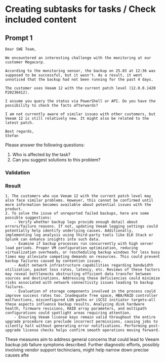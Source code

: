 # Creating subtasks for tasks / Check included content

## Prompt 1

```
Dear SWE Team,

We encountered an interesting challenge with the monitoring at our customer Megacorp.

According to the monitoring sensor, the backup on 25.03 at 12:36 was supposed to be successful, but it wasn't. As a result, it went unnoticed that the backup had not been running for the past 4 days.

The customer uses Veeam 12 with the current patch level (12.0.0.1420 P20230412).

I assume you query the status via PowerShell or API. Do you have the possibility to check the facts afterwards?

I am not currently aware of similar issues with other customers, but Veeam 12 is still relatively new. It might also be related to the latest patch.

Best regards,
Stefan
```

Please answer the following questions:

1. Who is affected by the task?
2. Can you suggest solutions to this problem?

### Validation

### Result

    1. The customers who use Veeam 12 with the current patch level may also face similar problems. However, this cannot be confirmed until more information becomes available about potential issues with the product.
    2. To solve the issue of unreported failed backups, here are some possible suggestions:
        - Verify whether backup logs provide enough detail about errors/failure reasons. If not, updating Veeam logging settings could potentially help identify underlying causes. Additionally, implementing log analysis using third-party tools like ELK Stack or Splunk can enhance insights into such data.
        - Examine if backup processes run concurrently with high server load periods. Proper VM configuration optimization, reducing virtualization overheads, or rescheduling backup windows for less busy times may alleviate competing demands on resources. This could prevent backup failures caused by contention issues.
        - Audit network infrastructure capabilities regarding bandwidth utilization, packet loss rates, latency, etc. Reviews of these factors may reveal bottlenecks obstructing efficient data transfer between sources and destinations. Addressing these deficiencies could minimize risks associated with network connectivity issues leading to backup failures.
        - Evaluation of storage components involved in the process could improve success rates too. Inadequate free space, HBA/RAID controller malfunctions, misconfigured LUN paths or iSCSI initiator targets—all these aspects influence backup results. Analyzing disk hardware health, firmware revisions, RAID array parameters, and multipath configurations could spotlight areas requiring attention.
        - Ensuring Veeam license keys remain valid throughout the entire upgrade procedure can preclude incorrect permissions, causing jobs to silently halt without generating error notifications. Performing post-upgrade license checks helps confirm smooth operations moving forward.

These measures aim to address general concerns that could lead to Veeam backup job failure symptoms described. Further diagnostic efforts, possibly involving vendor support techincians, might help narrow down precise causes afte
